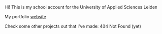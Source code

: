 Hi!
This is my school account for the University of Applied Sciences Leiden

My portfolio [website](www.julianbakx.nl)

Check some other projects out that I've made:
404 Not Found (yet)
